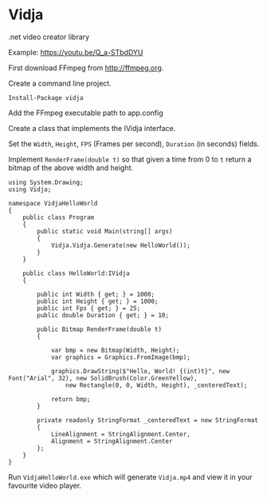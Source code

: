 # Vidja
.net video creator library

Example: https://youtu.be/Q_a-STbdDYU

First download FFmpeg from http://ffmpeg.org.

Create a command line project.

    Install-Package vidja

Add the FFmpeg executable path to app.config

Create a class that implements the IVidja interface.

Set the `Width`, `Height`, `FPS` (Frames per second), `Duration` (in seconds) fields.

Implement `RenderFrame(double t)` so that given a time from 0 to `t` return a bitmap of the above width and height.

    using System.Drawing;
    using Vidja;

    namespace VidjaHelloWorld
    {
        public class Program
        {
            public static void Main(string[] args)
            {
                Vidja.Vidja.Generate(new HelloWorld());
            }
        }

        public class HelloWorld:IVidja
        {

            public int Width { get; } = 1000;
            public int Height { get; } = 1000;
            public int Fps { get; } = 25;
            public double Duration { get; } = 10;

            public Bitmap RenderFrame(double t)
            {

                var bmp = new Bitmap(Width, Height);
                var graphics = Graphics.FromImage(bmp);

                graphics.DrawString($"Hello, World! {(int)t}", new Font("Arial", 32), new SolidBrush(Color.GreenYellow),
                    new Rectangle(0, 0, Width, Height), _centeredText);

                return bmp;
            }

            private readonly StringFormat _centeredText = new StringFormat
            {
                LineAlignment = StringAlignment.Center,
                Alignment = StringAlignment.Center
            };
        }
    }

Run `VidjaHelloWorld.exe` which will generate `Vidja.mp4` and view it in your favourite video player.


